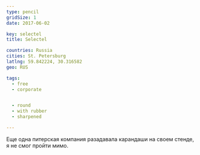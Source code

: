 ```yaml
---
type: pencil
gridSize: 1
date: 2017-06-02

key: selectel
title: Selectel

countries: Russia
cities: St. Petersburg
latlng: 59.842224, 30.316582
geo: RUS

tags:
  - free
  - corporate


  - round
  - with rubber
  - sharpened

---
```


Еще одна питерская компания разадавала карандаши на своем стенде, я не смог пройти мимо.
